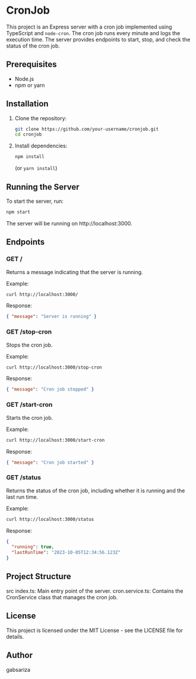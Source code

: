 # CronJob

This project is an Express server with a cron job implemented using TypeScript and `node-cron`. The cron job runs every minute and logs the execution time. The server provides endpoints to start, stop, and check the status of the cron job.

## Prerequisites

- Node.js
- npm or yarn

## Installation

1. Clone the repository:
   ```bash
   git clone https://github.com/your-username/cronjob.git
   cd cronjob
   ```
2. Install dependencies:
   ```bash
   npm install
   ```
   (or `yarn install`)

## Running the Server
To start the server, run:
```bash
npm start
```
The server will be running on http://localhost:3000.

## Endpoints
### GET /
Returns a message indicating that the server is running.

Example:
```bash
curl http://localhost:3000/
```
Response:
```json
{ "message": "Server is running" }
```

### GET /stop-cron
Stops the cron job.

Example:
```bash
curl http://localhost:3000/stop-cron
```
Response:
```json
{ "message": "Cron job stopped" }
```

### GET /start-cron
Starts the cron job.

Example:
```bash
curl http://localhost:3000/start-cron
```
Response:
```json
{ "message": "Cron job started" }
```

### GET /status
Returns the status of the cron job, including whether it is running and the last run time.

Example:
```bash
curl http://localhost:3000/status
```
Response:
```json
{
  "running": true,
  "lastRunTime": "2023-10-05T12:34:56.123Z"
}
```

## Project Structure
src
index.ts: Main entry point of the server.
cron.service.ts: Contains the CronService class that manages the cron job.

## License
This project is licensed under the MIT License - see the LICENSE file for details.

## Author
gabsariza

